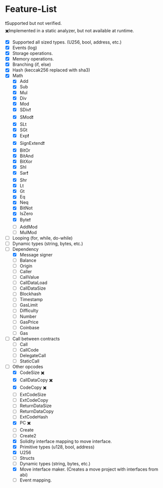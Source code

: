 # Feature-List
❗Supported but not verified.\
✖️️Implemented in a static analyzer, but not available at runtime.

- [x] Supported all sized types. (U256, bool, address, etc.)
- [x] Events (log)
- [x] Storage operations.
- [x] Memory operations.
- [x] Branching (if, else)
- [x] Hash (keccak256 replaced with sha3)
- [x] Math 
  - [x] Add
  - [x] Sub
  - [x] Mul
  - [x] Div
  - [x] Mod
  - [x] SDiv❗
  - [x] SMod❗
  - [x] SLt 
  - [x] SGt
  - [x] Exp❗
  - [x] SignExtend❗
  - [x] BitOr
  - [x] BitAnd
  - [x] BitXor
  - [x] Shl
  - [x] Sar❗
  - [x] Shr
  - [x] Lt
  - [x] Gt
  - [x] Eq
  - [x] Neq
  - [x] BitNot
  - [x] IsZero
  - [x] Byte❗
  - [ ] AddMod
  - [ ] MulMod
- [ ] Looping (for, while, do-while)
- [ ] Dynamic types (string, bytes, etc.)
- [ ] Dependency
  - [x] Message signer
  - [ ] Balance
  - [ ] Origin
  - [ ] Caller
  - [ ] CallValue
  - [ ] CallDataLoad
  - [ ] CallDataSize
  - [ ] Blockhash
  - [ ] Timestamp
  - [ ] GasLimit
  - [ ] Difficulty
  - [ ] Number
  - [ ] GasPrice
  - [ ] Coinbase
  - [ ] Gas
- [ ] Call between contracts
  - [ ] Call
  - [ ] CallCode
  - [ ] DelegateCall
  - [ ] StaticCall
- [ ] Other opcodes
  - [x] CodeSize ✖️️
  - [x] CallDataCopy ✖️️
  - [x] CodeCopy ✖️️
  - [ ] ExtCodeSize
  - [ ] ExtCodeCopy
  - [ ] ReturnDataSize
  - [ ] ReturnDataCopy
  - [ ] ExtCodeHash
  - [x] PC ✖️️
  - [ ] Create
  - [ ] Create2
  - [x] Solidity interface mapping to move interface.
  - [x] Primitive types (u128, bool, address)
  - [x] U256
  - [ ] Structs
  - [ ] Dynamic types (string, bytes, etc.)
  - [x] Move interface maker. (Creates a move project with interfaces from abi)
  - [ ] Event mapping.
